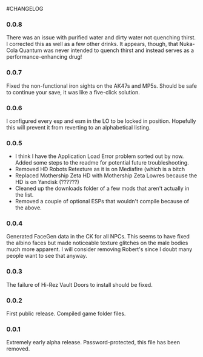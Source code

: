 #CHANGELOG

### 0.0.8

There was an issue with purified water and dirty water not quenching thirst. I corrected this as well as a few other drinks. It appears, though, that Nuka-Cola Quantum was never intended to quench thirst and instead serves as a performance-enhancing drug!

### 0.0.7

Fixed the non-functional iron sights on the AK47s and MP5s. Should be safe to continue your save, it was like a five-click solution.

### 0.0.6

I configured every esp and esm in the LO to be locked in position. Hopefully this will prevent it from reverting to an alphabetical listing.

### 0.0.5

- I think I have the Application Load Error problem sorted out by now. Added some steps to the readme for potential future troubleshooting.
- Removed HD Robots Retexture as it is on Mediafire (which is a bitch
- Replaced Mothership Zeta HD with Mothership Zeta Lowres because the HD is on Yandisk (??????)
- Cleaned up the downloads folder of a few mods that aren't actually in the list.
- Removed a couple of optional ESPs that wouldn't compile because of the above.

### 0.0.4

Generated FaceGen data in the CK for all NPCs. This seems to have fixed the albino faces but made noticeable texture glitches on the male bodies much more apparent. I will consider removing Robert's since I doubt many people want to see that anyway.

### 0.0.3

The failure of Hi-Rez Vault Doors to install should be fixed.

### 0.0.2

First public release. Compiled game folder files.

### 0.0.1

Extremely early alpha release. Password-protected, this file has been removed.
